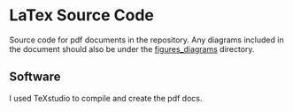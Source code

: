 # LaTex Source Code

Source code for pdf documents in the repository. Any diagrams included in the document should also be under the [figures_diagrams](https://github.com/MISSTproject/MISST_Project/tree/master/figures_diagrams) directory.

## Software

I used TeXstudio to compile and create the pdf docs. 
